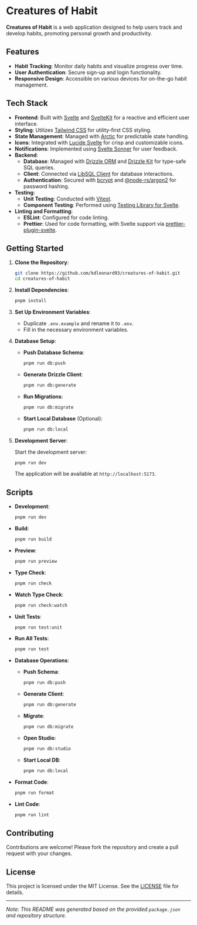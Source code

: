 # Creatures of Habit

**Creatures of Habit** is a web application designed to help users track and develop habits, promoting personal growth and productivity.

## Features

- **Habit Tracking**: Monitor daily habits and visualize progress over time.
- **User Authentication**: Secure sign-up and login functionality.
- **Responsive Design**: Accessible on various devices for on-the-go habit management.

## Tech Stack

- **Frontend**: Built with [Svelte](https://svelte.dev/) and [SvelteKit](https://kit.svelte.dev/) for a reactive and efficient user interface.
- **Styling**: Utilizes [Tailwind CSS](https://tailwindcss.com/) for utility-first CSS styling.
- **State Management**: Managed with [Arctic](https://github.com/arcticicestudio/arctic) for predictable state handling.
- **Icons**: Integrated with [Lucide Svelte](https://lucide.dev/) for crisp and customizable icons.
- **Notifications**: Implemented using [Svelte Sonner](https://github.com/robbrazier/svelte-sonner) for user feedback.
- **Backend**:
  - **Database**: Managed with [Drizzle ORM](https://orm.drizzle.team/) and [Drizzle Kit](https://github.com/drizzle-team/drizzle-kit) for type-safe SQL queries.
  - **Client**: Connected via [LibSQL Client](https://github.com/libsql/libsql-client) for database interactions.
  - **Authentication**: Secured with [bcrypt](https://www.npmjs.com/package/bcrypt) and [@node-rs/argon2](https://github.com/napi-rs/node-rs/tree/main/packages/argon2) for password hashing.
- **Testing**:
  - **Unit Testing**: Conducted with [Vitest](https://vitest.dev/).
  - **Component Testing**: Performed using [Testing Library for Svelte](https://testing-library.com/docs/svelte-testing-library/intro/).
- **Linting and Formatting**:
  - **ESLint**: Configured for code linting.
  - **Prettier**: Used for code formatting, with Svelte support via [prettier-plugin-svelte](https://github.com/sveltejs/prettier-plugin-svelte).

## Getting Started

1. **Clone the Repository**:

   ```bash
   git clone https://github.com/kdleonard93/creatures-of-habit.git
   cd creatures-of-habit
   ```

2. **Install Dependencies**:

   ```bash
   pnpm install
   ```

3. **Set Up Environment Variables**:

   - Duplicate `.env.example` and rename it to `.env`.
   - Fill in the necessary environment variables.

4. **Database Setup**:

   - **Push Database Schema**:

     ```bash
     pnpm run db:push
     ```

   - **Generate Drizzle Client**:

     ```bash
     pnpm run db:generate
     ```

   - **Run Migrations**:

     ```bash
     pnpm run db:migrate
     ```

   - **Start Local Database** (Optional):

     ```bash
     pnpm run db:local
     ```

5. **Development Server**:

   Start the development server:

   ```bash
   pnpm run dev
   ```

   The application will be available at `http://localhost:5173`.

## Scripts

- **Development**:

  ```bash
  pnpm run dev
  ```

- **Build**:

  ```bash
  pnpm run build
  ```

- **Preview**:

  ```bash
  pnpm run preview
  ```

- **Type Check**:

  ```bash
  pnpm run check
  ```

- **Watch Type Check**:

  ```bash
  pnpm run check:watch
  ```

- **Unit Tests**:

  ```bash
  pnpm run test:unit
  ```

- **Run All Tests**:

  ```bash
  pnpm run test
  ```

- **Database Operations**:

  - **Push Schema**:

    ```bash
    pnpm run db:push
    ```

  - **Generate Client**:

    ```bash
    pnpm run db:generate
    ```

  - **Migrate**:

    ```bash
    pnpm run db:migrate
    ```

  - **Open Studio**:

    ```bash
    pnpm run db:studio
    ```

  - **Start Local DB**:

    ```bash
    pnpm run db:local
    ```

- **Format Code**:

  ```bash
  pnpm run format
  ```

- **Lint Code**:

  ```bash
  pnpm run lint
  ```

## Contributing

Contributions are welcome! Please fork the repository and create a pull request with your changes.

## License

This project is licensed under the MIT License. See the [LICENSE](LICENSE) file for details.

---

*Note: This README was generated based on the provided `package.json` and repository structure.*
